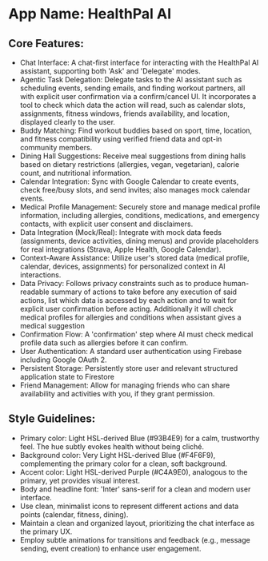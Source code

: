 # **App Name**: HealthPal AI

## Core Features:

- Chat Interface: A chat-first interface for interacting with the HealthPal AI assistant, supporting both 'Ask' and 'Delegate' modes.
- Agentic Task Delegation: Delegate tasks to the AI assistant such as scheduling events, sending emails, and finding workout partners, all with explicit user confirmation via a confirm/cancel UI. It incorporates a tool to check which data the action will read, such as calendar slots, assignments, fitness windows, friends availability, and location, displayed clearly to the user.
- Buddy Matching: Find workout buddies based on sport, time, location, and fitness compatibility using verified friend data and opt-in community members.
- Dining Hall Suggestions: Receive meal suggestions from dining halls based on dietary restrictions (allergies, vegan, vegetarian), calorie count, and nutritional information.
- Calendar Integration: Sync with Google Calendar to create events, check free/busy slots, and send invites; also manages mock calendar events.
- Medical Profile Management: Securely store and manage medical profile information, including allergies, conditions, medications, and emergency contacts, with explicit user consent and disclaimers.
- Data Integration (Mock/Real): Integrate with mock data feeds (assignments, device activities, dining menus) and provide placeholders for real integrations (Strava, Apple Health, Google Calendar).
- Context-Aware Assistance: Utilize user's stored data (medical profile, calendar, devices, assignments) for personalized context in AI interactions.
- Data Privacy: Follows privacy constraints such as to produce human-readable summary of actions to take before any execution of said actions, list which data is accessed by each action and to wait for explicit user confirmation before acting. Additionally it will check medical profiles for allergies and conditions when assistant gives a medical suggestion
- Confirmation Flow: A 'confirmation' step where AI must check medical profile data such as allergies before it can confirm.
- User Authentication: A standard user authentication using Firebase including Google OAuth 2.
- Persistent Storage: Persistently store user and relevant structured application state to Firestore
- Friend Management: Allow for managing friends who can share availability and activities with you, if they grant permission.

## Style Guidelines:

- Primary color: Light HSL-derived Blue (#93B4E9) for a calm, trustworthy feel. The hue subtly evokes health without being cliché. 
- Background color: Very Light HSL-derived Blue (#F4F6F9), complementing the primary color for a clean, soft background.
- Accent color: Light HSL-derived Purple (#C4A9E0), analogous to the primary, yet provides visual interest.
- Body and headline font: 'Inter' sans-serif for a clean and modern user interface. 
- Use clean, minimalist icons to represent different actions and data points (calendar, fitness, dining).  
- Maintain a clean and organized layout, prioritizing the chat interface as the primary UX.  
- Employ subtle animations for transitions and feedback (e.g., message sending, event creation) to enhance user engagement.